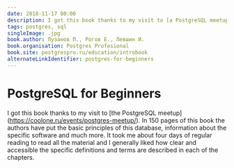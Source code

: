 ```yaml
---
date: 2018-11-17 00:00
description: I got this book thanks to my visit to [a PostgreSQL meetup] (https://coolone.ru/events/postgres-meetup/). In 150 pages of this book the authors have put the basic principles of this database, information about specific software and much more.
tags: postgres, sql
singleImage: .jpg
book.author: Лузанов П., Рогов Е., Левшин И.
book.organisation: Postgres Profesional
book.site: postgrespro.ru/education/introbook
alternateLinkIdentifier: postgres-for-beginners
---
```

# PostgreSQL for Beginners

I got this book thanks to my visit to [the PostgreSQL meetup] (https://coolone.ru/events/postgres-meetup/). In 150 pages of this book the authors have put the basic principles of this database, information about the specific software and much more.
It took me about four days of regular reading to read all the material and I generally liked how clear and accessible the specific definitions and terms are described in each of the chapters.
